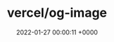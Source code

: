 ---
title: "vercel/og-image"
link: "https://github.com/vercel/og-image"
date: "2022-01-27 00:00:11 +0000"
---